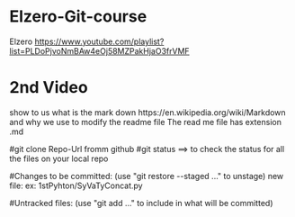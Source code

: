 # Elzero-Git-course
Elzero https://www.youtube.com/playlist?list=PLDoPjvoNmBAw4eOj58MZPakHjaO3frVMF

<h1> 2nd Video</h1>
show to us what is the mark down https://en.wikipedia.org/wiki/Markdown and why we use to modify  the readme file 
The read me file has extension .md

#git clone Repo-Url fromm github
#git status ==> to check the status for all the files on your local repo 

#Changes to be committed:
  (use "git restore --staged <file>..." to unstage)
        new file:   ex: 1stPyhton/SyVaTyConcat.py

#Untracked files:
  (use "git add <file>..." to include in what will be committed)

